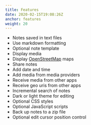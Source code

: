 ```yaml
---
title: Features
date: 2020-02-15T19:08:26Z
anchor: features
weight: 20
---
```



* Notes saved in text files
* Use markdown formatting
* Optional note template
* Display media
* Display [OpenStreetMap](http://www.openstreetmap.org/) maps
* Share notes
* Add date and time
* Add media from media providers
* Receive media from other apps
* Receive geo uris from other apps
* Incremental search of notes
* Dark or light theme for editing
* Optional CSS styles
* Optional JavaScript scripts
* Back up notes to a zip file
* Optional edit cursor position control
